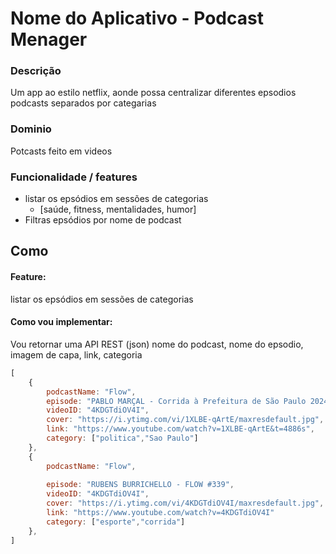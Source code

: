 # Nome do Aplicativo - Podcast Menager


### Descrição 
Um app  ao estilo netflix, aonde possa centralizar  diferentes epsodios podcasts separados por categarias

### Dominio 
Potcasts  feito em videos

###  Funcionalidade / features

- listar os epsódios em sessões de categorias 
    - [saúde, fitness, mentalidades, humor]
- Filtras epsódios por nome de podcast

## Como

#### Feature:
 listar os epsódios em sessões de categorias 
#### Como vou implementar:
Vou retornar uma API REST (json) nome do podcast, nome do epsodio, imagem de capa, link, categoria
```js
[
    {
        podcastName: "Flow",
        episode: "PABLO MARÇAL - Corrida à Prefeitura de São Paulo 2024",
        videoID: "4KDGTdiOV4I",
        cover: "https://i.ytimg.com/vi/1XLBE-qArtE/maxresdefault.jpg",
        link: "https://www.youtube.com/watch?v=1XLBE-qArtE&t=4886s",
        category: ["politica","Sao Paulo"]
    },
    {
        podcastName: "Flow",
        
        episode: "RUBENS BURRICHELLO - FLOW #339",
        videoID: "4KDGTdiOV4I",
        cover: "https://i.ytimg.com/vi/4KDGTdiOV4I/maxresdefault.jpg",
        link: "https://www.youtube.com/watch?v=4KDGTdiOV4I"
        category: ["esporte","corrida"]
    },
]
```


